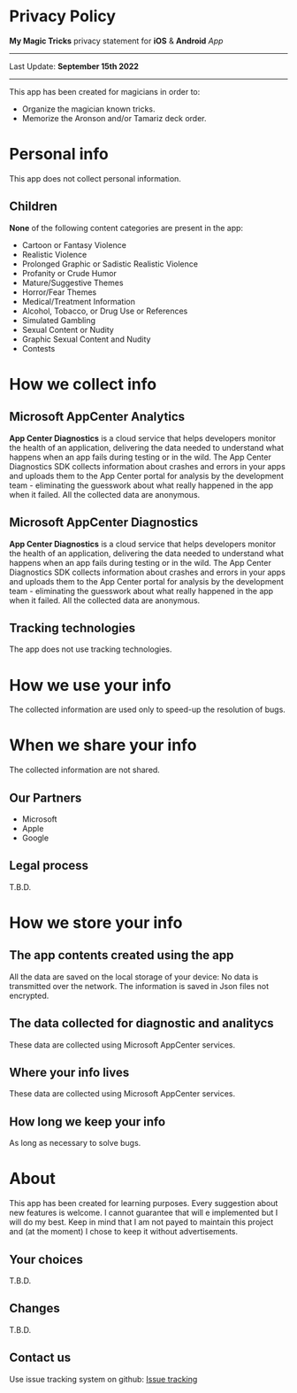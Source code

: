 # Privacy Policy

**My Magic Tricks** privacy statement for **iOS** & **Android** *App*

* * *

Last Update: **September 15th 2022**

* * *

This app has been created for magicians in order to:

* Organize the magician known tricks.
* Memorize the Aronson and/or Tamariz deck order.

# Personal info

This app does not collect personal information.

## Children

**None** of the following content categories are present in the app:

* Cartoon or Fantasy Violence
* Realistic Violence
* Prolonged Graphic or Sadistic Realistic Violence
* Profanity or Crude Humor
* Mature/Suggestive Themes
* Horror/Fear Themes
* Medical/Treatment Information
* Alcohol, Tobacco, or Drug Use or References
* Simulated Gambling
* Sexual Content or Nudity
* Graphic Sexual Content and Nudity
* Contests

# How we collect info

## Microsoft AppCenter Analytics

**App Center Diagnostics** is a cloud service that helps developers monitor the health of an application, delivering the data needed to understand what happens when an app fails during testing or in the wild.
The App Center Diagnostics SDK collects information about crashes and errors in your apps and uploads them to the App Center portal for analysis by the development team - eliminating the guesswork about what really happened in the app when it failed.
All the collected data are anonymous.

## Microsoft AppCenter Diagnostics

**App Center Diagnostics** is a cloud service that helps developers monitor the health of an application, delivering the data needed to understand what happens when an app fails during testing or in the wild.
The App Center Diagnostics SDK collects information about crashes and errors in your apps and uploads them to the App Center portal for analysis by the development team - eliminating the guesswork about what really happened in the app when it failed.
All the collected data are anonymous.

## Tracking technologies

The app does not use tracking technologies.

# How we use your info

The collected information are used only to speed-up the resolution of bugs.

# When we share your info

The collected information are not shared.

## Our Partners

* Microsoft 
* Apple
* Google

## Legal process

T.B.D.

# How we store your info

## The app contents created using the app 

All the data are saved on the local storage of your device: No data is transmitted over the network.
The information is saved in Json files not encrypted.

## The data collected for diagnostic and analitycs 

These data are collected using Microsoft AppCenter services.

## Where your info lives

These data are collected using Microsoft AppCenter services.

## How long we keep your info

As long as necessary to solve bugs.

# About

This app has been created for learning purposes.
Every suggestion about new features is welcome. I cannot guarantee that will e implemented but I will do my best.
Keep in mind that I am not payed to maintain this project and (at the moment) I chose to keep it without advertisements.

## Your choices

T.B.D.

## Changes

T.B.D.

## Contact us

Use issue tracking system on github: [Issue tracking](https://github.com/riversx/my-magic-tricks/issues)
